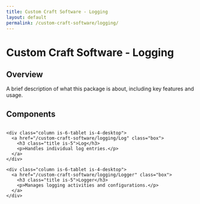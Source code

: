 ```yaml
---
title: Custom Craft Software - Logging
layout: default
permalink: /custom-craft-software/logging/
---
```


# Custom Craft Software - Logging

## Overview
A brief description of what this package is about, including key features and usage.

## Components

<div class="container">
  <div class="columns is-multiline">
    
    <div class="column is-6-tablet is-4-desktop">
      <a href="/custom-craft-software/logging/Log" class="box">
        <h3 class="title is-5">Log</h3>
        <p>Handles individual log entries.</p>
      </a>
    </div>
    
    <div class="column is-6-tablet is-4-desktop">
      <a href="/custom-craft-software/logging/Logger" class="box">
        <h3 class="title is-5">Logger</h3>
        <p>Manages logging activities and configurations.</p>
      </a>
    </div>

  </div>
</div>
